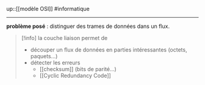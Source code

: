 up::[[modèle OSI]]
#informatique 

---

**problème posé** : distinguer des trames de données dans un flux.

> [!info] la couche liaison permet de
>  - découper un flux de données en parties intéressantes (octets, paquets...)
>  - détecter les erreurs
>      - [[checksum]] (bits de parité...)
>      - [[Cyclic Redundancy Code]]


